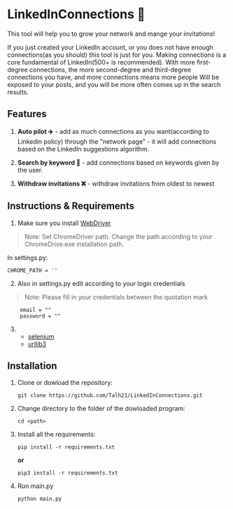 # LinkedInConnections :robot:
This tool will help you to grow your network and mange your invitations!

If you just created your LinkedIn account, or you does not have enough connections(as you should) this tool is just for you.
Making connections is a core fundamental of LinkedIn(500+ is recommended). With more first-degree connections, the more second-degree and third-degree connections you have, 
and more connections means more people Will be exposed to your posts, and you will be more often comes up in the search results.

## Features
1. **Auto pilot :airplane:** - add as much connections as you want(according to Linkedin policy) through the "network page" - it will add connections based on the LinkedIn      suggestions algorithm.

2. **Search by keyword :mag_right:** - add connections based on keywords given by the user.

3. **Withdraw invitations :x:** - withdraw invitations from oldest to newest

## Instructions & Requirements

1. Make sure you install [WebDriver](https://chromedriver.chromium.org/downloads)
 >Note: Set ChromeDriver path. Change the path according to your ChromeDrive.exe installation path.
 
 
 In settings.py:
 
  ``` 
CHROME_PATH = ''
  ```

2. Also in settings.py edit according to your login credentials
>Note: Please fill in your credentials between the quotation mark

```
    email = ""
    password = ""
```

3. - [selenium](https://pypi.org/project/selenium/)
   - [urllib3](https://pypi.org/project/urllib3/)

## Installation

1. Clone or dowload the repository:
 
     `git clone https://github.com/Talh21/LinkedInConnections.git`
     
 2. Change directory to the folder of the dowloaded program:

     `cd <path>`
     
 3. Install all the requirements:

     `pip install -r requirements.txt`

      **or**

     `pip3 install -r requirements.txt`
     
 4. Run main.py
    
    `python main.py`
